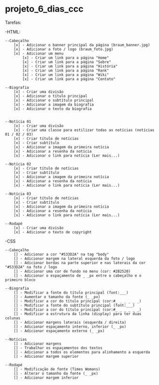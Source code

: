 # projeto_6_dias_ccc

Tarefas:

-HTML:

    --Cabeçalho
        [x] - Adicionar o banner principal da página (braum_banner.jpg)
        [x] - Adicionar a foto / logo (braum_foto.jpg)
        [x] - Adicionar um menu
            [x] - Criar um link para a página "Home"
            [x] - Criar um link para a página "Sobre"
            [x] - Criar um link para a página "História"
            [x] - Criar um link para a página "Rank"
            [x] - Criar um link para a página "Wiki"
            [x] - Criar um link para a página "Contato"

    --Biografia
        [x] - Criar uma divisão
        [x] - Adicionar o título principal
        [x] - Adicionar o subtítulo principal
        [x] - Adicionar a imagem da biografia
        [x] - Adicionar o texto da biografia


    --Notícia 01
        [x] - Criar uma divisão
        [x] - Criar uma classe para estilizar todas as notícias (notícias 01 / 02 / 03)
        [x] - Criar título de notícias
        [x] - Criar subtítulo
        [x] - Adicionar a imagem da primeira notícia
        [x] - Adicionar a resenha da notícia
        [x] - Adicionar o link para notícia (Ler mais...)

    --Notícia 02
        [x] - Criar título de notícias
        [x] - Criar subtítulo
        [x] - Adicionar a imagem da primeira notícia
        [x] - Adicionar a resenha da notícia
        [x] - Adicionar o link para notícia (Ler mais...)

    --Notícia 03
        [x] - Criar título de notícias
        [x] - Criar subtítulo
        [x] - Adicionar a imagem da primeira notícia
        [x] - Adicionar a resenha da notícia
        [x] - Adicionar o link para notícia (Ler mais...)

    --Rodapé
        [x] - Criar uma divisão
        [x] - Adicionar o texto de copyright
        
-CSS

    --Cabeçalho
        [] - Adicionar a cor "#533D2A" na tag "body"
        [] - Adicionar margem na lateral esquerda da foto / logo
        [] - Adicionar bordas na parte superior e nas laterais da cor "#533D2A" na foto / logo
        [] - Adicionar uma cor de fundo no menu (cor: #2B2520)
        [] - Adicionar o espaçamento de _ _px entre o cabeçalho e o primeiro bloco

    --Biografia
        [] - Modificar a fonte do título principal (font:___)
        [] - Aumentar o tamanho da fonte (_ _px)
        [] - Modificar a cor do título principal (cor:#_ _ _ _ _ _)
        [] - Modificar a fonte do subtítulo principal (font:___)
        [] - Modificar a cor do título principal (cor:#_ _ _ _ _ _)
        [] - Modificar a estrutura da linha (display) para ter duas colunas
        [] - Adicionar margens laterais (esquerda / direita)
        [] - Adicionar espaçamento interno, inferior (_ _px)
        [] - Adicionar espaçamento externo (_ _px)

    --Notícias
        [] - Adicionar margens 
        [] - Trabalhar os espaçamentos dos textos
        [] - Adicionar a todos os elementos para alinhamento a esquerda
        [] - Adicionar margem superior

    --Rodapé
        [] - Modificação de fonte (Times Womans)
        [] - Alterar o tamanho da fonte (_ _px) 
        [] - Adicionar margem inferior
